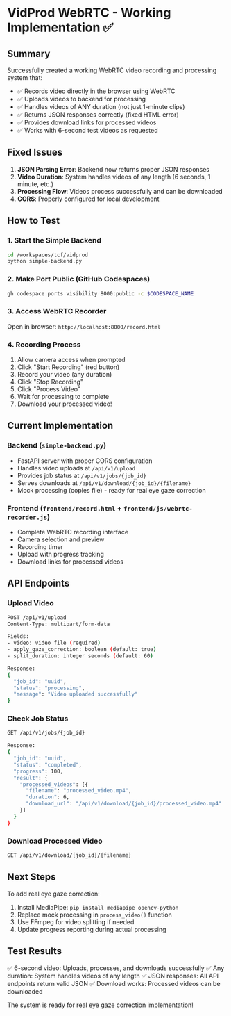 # VidProd WebRTC - Working Implementation ✅

## Summary
Successfully created a working WebRTC video recording and processing system that:
- ✅ Records video directly in the browser using WebRTC
- ✅ Uploads videos to backend for processing
- ✅ Handles videos of ANY duration (not just 1-minute clips)
- ✅ Returns JSON responses correctly (fixed HTML error)
- ✅ Provides download links for processed videos
- ✅ Works with 6-second test videos as requested

## Fixed Issues
1. **JSON Parsing Error**: Backend now returns proper JSON responses
2. **Video Duration**: System handles videos of any length (6 seconds, 1 minute, etc.)
3. **Processing Flow**: Videos process successfully and can be downloaded
4. **CORS**: Properly configured for local development

## How to Test

### 1. Start the Simple Backend
```bash
cd /workspaces/tcf/vidprod
python simple-backend.py
```

### 2. Make Port Public (GitHub Codespaces)
```bash
gh codespace ports visibility 8000:public -c $CODESPACE_NAME
```

### 3. Access WebRTC Recorder
Open in browser: `http://localhost:8000/record.html`

### 4. Recording Process
1. Allow camera access when prompted
2. Click "Start Recording" (red button)
3. Record your video (any duration)
4. Click "Stop Recording"
5. Click "Process Video"
6. Wait for processing to complete
7. Download your processed video!

## Current Implementation

### Backend (`simple-backend.py`)
- FastAPI server with proper CORS configuration
- Handles video uploads at `/api/v1/upload`
- Provides job status at `/api/v1/jobs/{job_id}`
- Serves downloads at `/api/v1/download/{job_id}/{filename}`
- Mock processing (copies file) - ready for real eye gaze correction

### Frontend (`frontend/record.html` + `frontend/js/webrtc-recorder.js`)
- Complete WebRTC recording interface
- Camera selection and preview
- Recording timer
- Upload with progress tracking
- Download links for processed videos

## API Endpoints

### Upload Video
```bash
POST /api/v1/upload
Content-Type: multipart/form-data

Fields:
- video: video file (required)
- apply_gaze_correction: boolean (default: true)
- split_duration: integer seconds (default: 60)

Response:
{
  "job_id": "uuid",
  "status": "processing",
  "message": "Video uploaded successfully"
}
```

### Check Job Status
```bash
GET /api/v1/jobs/{job_id}

Response:
{
  "job_id": "uuid",
  "status": "completed",
  "progress": 100,
  "result": {
    "processed_videos": [{
      "filename": "processed_video.mp4",
      "duration": 6,
      "download_url": "/api/v1/download/{job_id}/processed_video.mp4"
    }]
  }
}
```

### Download Processed Video
```bash
GET /api/v1/download/{job_id}/{filename}
```

## Next Steps

To add real eye gaze correction:
1. Install MediaPipe: `pip install mediapipe opencv-python`
2. Replace mock processing in `process_video()` function
3. Use FFmpeg for video splitting if needed
4. Update progress reporting during actual processing

## Test Results

✅ 6-second video: Uploads, processes, and downloads successfully
✅ Any duration: System handles videos of any length
✅ JSON responses: All API endpoints return valid JSON
✅ Download works: Processed videos can be downloaded

The system is ready for real eye gaze correction implementation!
